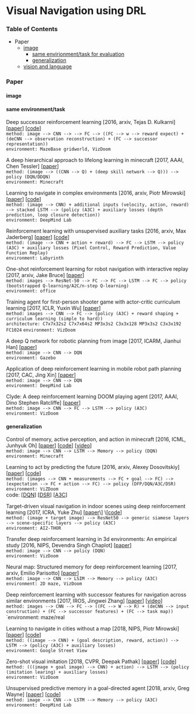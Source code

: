 # Visual Navigation using DRL

### Table of Contents
- Paper
  - <a href="#image">image</a>
    - <a href="#same">same envirionment/task for evaluation</a>
    - <a href="#unseen">generalization</a>
  - <a href="https://github.com/YunlianMoon/ResearchTopics/blob/master/VisualNavigation/vision_and_language.md">vision and language</a>

### Paper

#### <a name="image">image</a>

#### <a name="same">same environment/task</a>

Deep successor reinforcement learning \[2016, arxiv, Tejas D. Kulkarni\] \[[paper](https://arxiv.org/pdf/1606.02396.pdf)\] \[[code](https://github.com/Ardavans/DSR)\]<br/>
`method: image --> CNN --> --> FC --> ((FC --> w --> reward expect) + (deCNN --> observation reconstruction) + (FC --> successor representation))`<br/>
`environment: MazeBase gridworld, VizDoom`

A deep hierarchical approach to lifelong learning in minecraft \[2017, AAAI, Chen Tessler\] \[[paper](https://www.aaai.org/ocs/index.php/AAAI/AAAI17/paper/download/14630/13950)\]<br/>
`method: (image --> ((CNN --> Q) + (deep skill network --> Q))) --> policy (DQN/DDQN)`<br/>
`environment: Minecraft`

Learning to navigate in complex environments \[2016, arxiv, Piotr Mirowski\] \[[paper](https://arxiv.org/pdf/1611.03673.pdf)\] \[[code](https://github.com/tgangwani/GA3C-DeepNavigation)\]<br/>
`method: (image --> CNN) + additional inputs (velocity, action, reward) --> stacked LSTM --> (policy (A3C) + auxiliary losses (depth prediction, loop closure detection))` <br/>
`environment: DeepMind Lab`

Reinforcement learning with unsupervised auxiliary tasks \[2016, arxiv, Max Jaderberg\] \[[paper](https://arxiv.org/pdf/1611.05397.pdf)\] \[[code](https://github.com/miyosuda/unreal)\]<br/>
`method: (image --> CNN + action + reward) --> FC --> LSTM --> policy (A3C) + auxiliary losses (Pixel Control, Reward Prediction, Value Function Replay)`<br/>
`environment: Labyrinth`

One-shot reinforcement learning for robot navigation with interactive replay \[2017, arxiv, Jake Bruce\] \[[paper](https://arxiv.org/pdf/1711.10137.pdf)\]<br/>
`method: images --> ResNet-50 --> FC --> FC --> LSTM --> FC --> policy (bootstrapped Q-learning/A2C/n-step Q-learning)`<br/>
`environment: office`

Training agent for first-person shooter game with actor-critic curriculum learning \[2017, ICLR, Yuxin Wu\] \[[paper](https://openreview.net/pdf?id=Hk3mPK5gg)\]<br/>
`method: images --> CNN --> FC --> (policy (A3C) + reward shaping + curriculum learning (simple to hard))`<br/>
`architecture: C7x7x32s2 C7x7x64s2 MP3x3s2 C3x3x128 MP3x3s2 C3x3x192 FC1024`
`environment: VizDoom`

A deep Q network for robotic planning from image \[2017, ICARM, Jianhui Han\] \[[paper](https://ieeexplore.ieee.org/stamp/stamp.jsp?tp=&arnumber=8273235)\]<br/>
`method: image --> CNN --> DQN`<br/>
`environment: Gazebo`

Application of deep reinforcement learning in mobile robot path planning \[2017, CAC, Jing Xin\] \[[paper](https://ieeexplore.ieee.org/stamp/stamp.jsp?tp=&arnumber=8244061)\]<br/>
`method: image --> CNN --> DQN`<br/>
`environment: DeepMind Lab`

Clyde: A deep reinforcement learning DOOM playing agent \[2017, AAAI, Dino Stephen Ratcliffe\] \[[paper](https://www.aaai.org/ocs/index.php/WS/AAAIW17/paper/viewPaper/15130)\]<br/>
`method: image --> CNN --> FC --> LSTM --> policy (A3C)`<br/>
`environment: VizDoom`

#### <a name="unseen">generalization</a>

Control of memory, active perception, and action in minecraft \[2016, ICML, Junhyuk Oh\] \[[paper](https://arxiv.org/pdf/1605.09128.pdf)\] \[[code](https://github.com/junhyukoh/icml2016-minecraft)\] \[[video](https://sites.google.com/a/umich.edu/junhyuk-oh/icml2016-minecraft)\]<br/>
`method: image --> CNN --> LSTM --> Memory --> policy (DQN)`<br/>
`environment: Minecraft`

Learning to act by predicting the future \[2016, arxiv, Alexey Dosovitskiy\] \[[paper](https://arxiv.org/pdf/1611.01779.pdf)\] \[[code](https://github.com/intel-isl/DirectFuturePrediction)\] <br/>
`method: (images --> CNN + measurements --> FC + goal --> FC) --> (expectation --> FC + action --> FC) --> policy (DFP/DQN/A3C/DSR)`<br/>
`environment: ViZDoom` <br/>
code: \[[DQN](https://github.com/kuz/DeepMind-Atari-Deep-Q-Learner)\] \[[DSR](https://github.com/Ardavans/DSR)\] \[[A3C](https://github.com/muupan/async-rl)\]

Target-driven visual navigation in indoor scenes using deep reinforcement learning \[2017, ICRA, Yuke Zhu\] \[[paper](https://arxiv.org/pdf/1609.05143.pdf,)\] \[[code](https://github.com/yushu-liu/icra2017-visual-navigation)\]<br/>
`method: (image + target image) --> ResNet50 --> generic siamese layers --> scene-specific layers --> policy (A3C)`<br/>
`environment: AI2-THOR`

Transfer deep reinforcement learning in 3d environments: An empirical study \[2016, NIPS, Devendra Singh Chaplot\] \[[paper](http://www.cs.cmu.edu/~rsalakhu/papers/DeepRL_Transfer.pdf)\]<br/>
`method: image --> CNN --> policy (DQN)`<br/>
`environment: VizDoom`

Neural map: Structured memory for deep reinforcement learning \[2017, arxiv, Emilio Parisotto\] \[[paper](https://arxiv.org/pdf/1702.08360.pdf)\]<br/>
`method: image --> CNN --> LSIM --> Memory --> policy (A3C)`<br/>
`environment: 2D maze, VizDoom`

Deep reinforcement learning with successor features for navigation across similar environments \[2017, IROS, Jingwei Zhang\] \[[paper](https://arxiv.org/pdf/1612.05533.pdf)\] \[[video](https://youtu.be/WcCcdkhgjdY)\]<br/>
`method: images --> CNN --> FC --> ((FC --> W --> R) + (deCNN --> input construction) + (FC --> successor features) + (FC --> task map))`<br/>
`environment: maze/real

Learning to navigate in cities without a map \[2018, NIPS, Piotr Mirowski\] \[[paper](https://papers.nips.cc/paper/7509-learning-to-navigate-in-cities-without-a-map.pdf)\] \[[code](https://github.com/deepmind/streetlearn)\]<br/>
`method: ((image --> CNN) + (goal description, reward, action)) --> LSTM --> (policy (A3C) + auxiliary losses)`<br/>
`environment: Google Street View`

Zero-shot visual imitation \[2018, CVPR, Deepak Pathak\] \[[paper](http://openaccess.thecvf.com/content_cvpr_2018_workshops/papers/w40/Pathak_Zero-Shot_Visual_Imitation_CVPR_2018_paper.pdf)\] \[[code](https://github.com/pathak22/zeroshot-imitation)\]<br/>
`method: (((image + goal image) --> CNN) + action) --> LSTM --> (policy (imitation learing) + auxiliary losses)`<br/>
`environment: VizDoom`

Unsupervised predictive memory in a goal-directed agent \[2018, arxiv, Greg Wayne\] \[[paper](https://arxiv.org/pdf/1803.10760.pdf)\] \[[code](https://github.com/yosider/merlin)\]<br/>
`method: image --> CNN --> LSTM --> Memory --> policy (A3C)`<br/>
`environment: DeepMind Lab`

